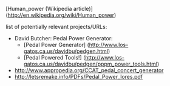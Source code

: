 [Human_power (Wikipedia article)] (http://en.wikipedia.org/wiki/Human_power)

list of potentially relevant projects/URLs:
- David Butcher: Pedal Power Generator:
	- [Pedal Power Generator] (http://www.los-gatos.ca.us/davidbu/pedgen.html)
	- [Pedal Powered Tools!] (http://www.los-gatos.ca.us/davidbu/pedgen/pppm_power_tools.html)
- http://www.appropedia.org/CCAT_pedal_concert_generator
- http://letsremake.info/PDFs/Pedal_Power_lores.pdf

